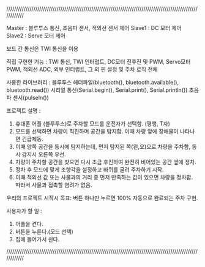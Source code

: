 ////////////////////////////////////////////////////////////////////////////////////////////////////////////

Master : 블루투스 통신, 초음파 센서, 적외선 센서 제어
Slave1 : DC 모터 제어
Slave2 : Serve 모터 제어

보드 간 통신은 TWI 통신을 이용

직접 구현한 기능 : TWI 통신, TWI 인터럽트, DC모터 전후진 및 PWM, Servo모터 PWM, 적외선 ADC, 외부 인터럽트, 
                  그 외 핀 설정 및 주차 로직 전체

사용한 라이브러리 : 블루투스 헤더파일(bluetooth(), bluetooth.available(), bluetooth.read())
                  시리얼 통신(Serial.begin(), Serial.print(), Serial.println())
                  초음파 센서(pulseIn())

프로젝트 설명 :
1. 휴대폰 어플 (블루투스)로 주차할 모드를 운전자가 선택함. (평행, T자)
2. 모드를 선택하면 차량이 직진하며 공간을 탐지함. 이때 차량 앞에 장애물이 나타나면 긴급제동.
3. 이때 양쪽 공간을 동시에 탐지하는데, 먼저 탐지된 쪽(왼,오)으로 차량을 주차함, 동시 감지시 오른쪽 우선.
4. 차량이 주차할 공간을 찾으면 다시 조금 후진하여 완전히 비어있는 공간 옆에 정차.
5. 정차 후 모드에 맞게 조향각을 설정하고 바퀴를 굴려 주차하기 시작.
6. 이때 적외선 값 또는 사물과의 거리 중 먼저 만족하는 값이 있으면 차량을 정차함. 따라서 사물과 접촉할 염려가 없음.

우리의 프로젝트 시작시 목표: 버튼 하나만 누르면 100% 자동으로 완료되는 주차 구현.

사용자가 할 일 : 
1. 어플을 켠다.
2. 버튼을 누른다.(모드 선택)
3. 집에 들어가서 쉰다.

////////////////////////////////////////////////////////////////////////////////////////////////////////////
